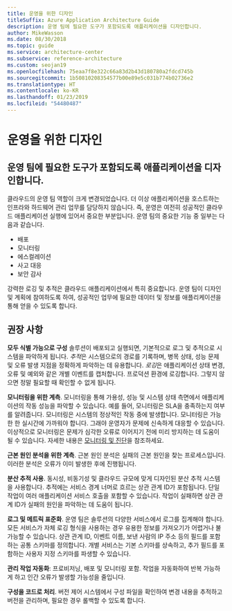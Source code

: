 ```yaml
---
title: 운영을 위한 디자인
titleSuffix: Azure Application Architecture Guide
description: 운영 팀에 필요한 도구가 포함되도록 애플리케이션을 디자인합니다.
author: MikeWasson
ms.date: 08/30/2018
ms.topic: guide
ms.service: architecture-center
ms.subservice: reference-architecture
ms.custom: seojan19
ms.openlocfilehash: 75eaa7f8e322c66a83d2b43d180780a2fdcd745b
ms.sourcegitcommit: 1b50810208354577b00e89e5c031b774b02736e2
ms.translationtype: HT
ms.contentlocale: ko-KR
ms.lasthandoff: 01/23/2019
ms.locfileid: "54480487"
---
```

# <a name="design-for-operations"></a>운영을 위한 디자인

## <a name="design-an-application-so-that-the-operations-team-has-the-tools-they-need"></a>운영 팀에 필요한 도구가 포함되도록 애플리케이션을 디자인합니다.

클라우드의 운영 팀 역할이 크게 변경되었습니다. 더 이상 애플리케이션을 호스트하는 인프라와 하드웨어 관리 업무를 담당하지 않습니다.  즉, 운영은 여전히 성공적인 클라우드 애플리케이션 실행에 있어서 중요한 부분입니다. 운영 팀의 중요한 기능 중 일부는 다음과 같습니다.

- 배포
- 모니터링
- 에스컬레이션
- 사고 대응
- 보안 감사

강력한 로깅 및 추적은 클라우드 애플리케이션에서 특히 중요합니다. 운영 팀이 디자인 및 계획에 참여하도록 하여, 성공적인 업무에 필요한 데이터 및 정보를 애플리케이션을 통해 얻을 수 있도록 합니다.  <!-- to do: Link to DevOps checklist -->

## <a name="recommendations"></a>권장 사항

**모두 식별 가능으로 구성** 솔루션이 배포되고 실행되면, 기본적으로 로그 및 추적으로 시스템을 파악하게 됩니다. *추적*은 시스템으로의 경로를 기록하며, 병목 상태, 성능 문제 및 오류 발생 지점을 정확하게 파악하는 데 유용합니다. *로깅*은 애플리케이션 상태 변경, 오류 및 예외와 같은 개별 이벤트를 캡처합니다. 프로덕션 환경에 로깅합니다. 그렇지 않으면 정말 필요할 때 확인할 수 없게 됩니다.

**모니터링을 위한 계측**. 모니터링을 통해 가용성, 성능 및 시스템 상태 측면에서 애플리케이션의 작동 성능을 파악할 수 있습니다. 예를 들어, 모니터링은 SLA을 충족하는지 여부를 알려줍니다. 모니터링은 시스템의 정상적인 작동 중에 발생합니다. 모니터링은 가능한 한 실시간에 가까워야 합니다. 그래야 운영자가 문제에 신속하게 대응할 수 있습니다. 이상적으로 모니터링은 문제가 심각한 오류로 이어지기 전에 미리 방지하는 데 도움이 될 수 있습니다. 자세한 내용은 [모니터링 및 진단][monitoring]을 참조하세요.

**근본 원인 분석을 위한 계측**. 근본 원인 분석은 실패의 근본 원인을 찾는 프로세스입니다. 이러한 분석은 오류가 이미 발생한 후에 진행됩니다.

**분산 추적 사용**. 동시성, 비동기성 및 클라우드 규모에 맞게 디자인된 분산 추적 시스템을 사용합니다. 추적에는 서비스 경계 너머로 흐르는 상관 관계 ID가 포함됩니다. 단일 작업이 여러 애플리케이션 서비스 호출을 포함할 수 있습니다. 작업이 실패하면 상관 관계 ID가 실패의 원인을 파악하는 데 도움이 됩니다.

**로그 및 메트릭 표준화**. 운영 팀은 솔루션의 다양한 서비스에서 로그를 집계해야 합니다. 모든 서비스가 자체 로깅 형식을 사용하는 경우 유용한 정보를 가져오기가 어렵거나 불가능할 수 있습니다. 상관 관계 ID, 이벤트 이름, 보낸 사람의 IP 주소 등의 필드를 포함하는 공통 스키마를 정의합니다. 개별 서비스는 기본 스키마를 상속하고, 추가 필드를 포함하는 사용자 지정 스키마를 파생할 수 있습니다.

**관리 작업 자동화**: 프로비저닝, 배포 및 모니터링 포함. 작업을 자동화하여 반복 가능하게 하고 인간 오류가 발생할 가능성을 줄입니다.

**구성을 코드로 처리**. 버전 제어 시스템에서 구성 파일을 확인하여 변경 내용을 추적하고 버전을 관리하며, 필요한 경우 롤백할 수 있도록 합니다.

<!-- links -->

[monitoring]: ../../best-practices/monitoring.md
